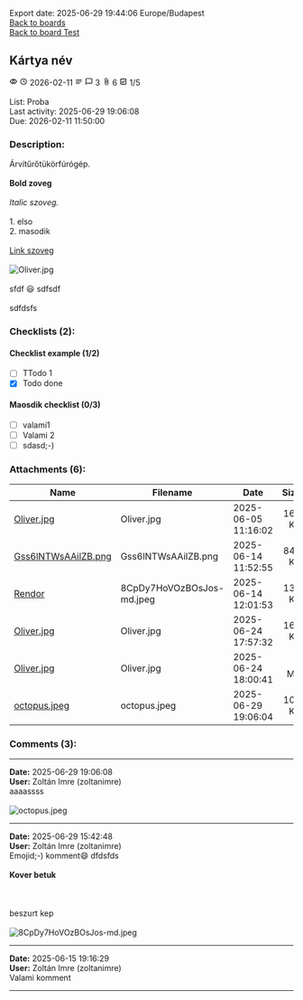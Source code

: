 Export date: 2025-06-29 19:44:06 Europe/Budapest
<br>
[Back to boards](../../Boards.md)
<br>
[Back to board Test](../Board.md)

Kártya név
----------
<svg xmlns="http://www.w3.org/2000/svg" height="14px" viewBox="0 -960 960 960" width="14px" fill="#000000"><path d="M480-320q75 0 127.5-52.5T660-500q0-75-52.5-127.5T480-680q-75 0-127.5 52.5T300-500q0 75 52.5 127.5T480-320Zm0-72q-45 0-76.5-31.5T372-500q0-45 31.5-76.5T480-608q45 0 76.5 31.5T588-500q0 45-31.5 76.5T480-392Zm0 192q-146 0-266-81.5T40-500q54-137 174-218.5T480-800q146 0 266 81.5T920-500q-54 137-174 218.5T480-200Zm0-300Zm0 220q113 0 207.5-59.5T832-500q-50-101-144.5-160.5T480-720q-113 0-207.5 59.5T128-500q50 101 144.5 160.5T480-280Z"/></svg> <svg xmlns="http://www.w3.org/2000/svg" height="14px" viewBox="0 -960 960 960" width="14px" fill="#000000"><path d="m614-310 51-51-149-149v-210h-72v240l170 170ZM480-96q-79.38 0-149.19-30T208.5-208.5Q156-261 126-330.96t-30-149.5Q96-560 126-630q30-70 82.5-122t122.46-82q69.96-30 149.5-30t149.55 30.24q70 30.24 121.79 82.08 51.78 51.84 81.99 121.92Q864-559.68 864-480q0 79.38-30 149.19T752-208.5Q700-156 629.87-126T480-96Zm0-384Zm.48 312q129.47 0 220.5-91.5Q792-351 792-480.48q0-129.47-91.02-220.5Q609.95-792 480.48-792 351-792 259.5-700.98 168-609.95 168-480.48 168-351 259.5-259.5T480.48-168Z"/></svg> 2026-02-11 <svg xmlns="http://www.w3.org/2000/svg" height="14px" viewBox="0 0 24 24" width="14px" fill="#000000"><path d="M0 0h24v24H0V0z" fill="none"/><path d="M21 11.01L3 11v2h18zM3 16h12v2H3zM21 6H3v2.01L21 8z"/></svg> <svg xmlns="http://www.w3.org/2000/svg" height="14px" viewBox="0 0 24 24" width="14px" fill="#000000"><path d="M0 0h24v24H0V0z" fill="none"/><path d="M20 2H4c-1.1 0-2 .9-2 2v18l4-4h14c1.1 0 2-.9 2-2V4c0-1.1-.9-2-2-2zm0 14H6l-2 2V4h16v12z"/></svg> 3 <svg xmlns="http://www.w3.org/2000/svg" height="14px" viewBox="0 0 24 24" width="14px" fill="#000000"><path d="M0 0h24v24H0V0z" fill="none"/><path d="M16.5 6v11.5c0 2.21-1.79 4-4 4s-4-1.79-4-4V5c0-1.38 1.12-2.5 2.5-2.5s2.5 1.12 2.5 2.5v10.5c0 .55-.45 1-1 1s-1-.45-1-1V6H10v9.5c0 1.38 1.12 2.5 2.5 2.5s2.5-1.12 2.5-2.5V5c0-2.21-1.79-4-4-4S7 2.79 7 5v12.5c0 3.04 2.46 5.5 5.5 5.5s5.5-2.46 5.5-5.5V6h-1.5z"/></svg> 6 <svg xmlns="http://www.w3.org/2000/svg" height="14px" viewBox="0 0 24 24" width="14px" fill="#000000"><path d="M0 0h24v24H0V0z" fill="none"/><path d="M19 3H5c-1.1 0-2 .9-2 2v14c0 1.1.9 2 2 2h14c1.1 0 2-.9 2-2V5c0-1.1-.9-2-2-2zm0 16H5V5h14v14zM17.99 9l-1.41-1.42-6.59 6.59-2.58-2.57-1.42 1.41 4 3.99z"/></svg> 1/5<br>
<br>
List: Proba<br>
Last activity: 2025-06-29 19:06:08<br>
Due: 2026-02-11 11:50:00
### Description:
Árvítűrőtükörfúrógép.<br><br>**Bold zoveg**<br><br>_Italic szoveg._<br><br>1. elso<br>2. masodik<br><br>[Link szoveg](https://444.hu "‌")<br><br>![Oliver.jpg](Attachments/Oliver_6841605282da63f15db4c103.jpg)<br><br>sfdf 😃 sdfsdf<br><br>sdfdsfs
### Checklists (2):

#### Checklist example (1/2)
- [ ] TTodo 1
- [x] Todo done

#### Maosdik checklist (0/3)
- [ ] valami1
- [ ] Valami 2
- [ ] sdasd;-)

### Attachments (6):
| Name                                                                            | Filename                  | Date                |   Size |
| ------------------------------------------------------------------------------- | ------------------------- | ------------------- | ------:|
| [Oliver.jpg](Attachments/Oliver_6841605282da63f15db4c103.jpg)                   | Oliver.jpg                | 2025-06-05 11:16:02 | 168 KB |
| [Gss6lNTWsAAilZB.png](Attachments/Gss6lNTWsAAilZB_684d46779b20b65dc80e6eb2.png) | Gss6lNTWsAAilZB.png       | 2025-06-14 11:52:55 | 849 KB |
| [Rendor](Attachments/8CpDy7HoVOzBOsJos-md_684d489138ec95a8ea69e321.jpeg)        | 8CpDy7HoVOzBOsJos-md.jpeg | 2025-06-14 12:01:53 | 132 KB |
| [Oliver.jpg](Attachments/Oliver_685acaec09fe86c1ff882501.jpg)                   | Oliver.jpg                | 2025-06-24 17:57:32 | 168 KB |
| [Oliver.jpg](Attachments/Oliver_685acba903b8d2509f84e302.jpg)                   | Oliver.jpg                | 2025-06-24 18:00:41 |   4 MB |
| [octopus.jpeg](Attachments/octopus_6861727c3b566410f3596fdb.jpeg)               | octopus.jpeg              | 2025-06-29 19:06:04 | 107 KB |

### Comments (3):

---

**Date:** 2025-06-29 19:06:08<br>
**User:** Zoltán Imre (zoltanimre)<br>
aaaassss<br><br>![octopus.jpeg](Attachments/octopus_6861727c3b566410f3596fdb.jpeg)

---

**Date:** 2025-06-29 15:42:48<br>
**User:** Zoltán Imre (zoltanimre)<br>
Emojid;-) komment😄 dfdsfds<br><br>**Kover betuk**<br><br>‌<br><br>beszurt kep<br><br>![8CpDy7HoVOzBOsJos-md.jpeg](Attachments/8CpDy7HoVOzBOsJos-md_684d489138ec95a8ea69e321.jpeg)

---

**Date:** 2025-06-15 19:16:29<br>
**User:** Zoltán Imre (zoltanimre)<br>
Valami komment

---
